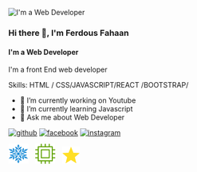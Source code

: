 ![I'm a Web Developer](https://scontent.fzyl1-1.fna.fbcdn.net/v/t39.30808-6/463641362_3678582442453531_746477534023251310_n.jpg?stp=dst-jpg_s960x960&_nc_cat=102&ccb=1-7&_nc_sid=cc71e4&_nc_eui2=AeGZSJ3jeXgFB0TknCMiHJyNqSY640OZZWupJjrjQ5lla8_G_sZshVhd85sUTsC1H_QVrSMYAa6cHArMJFlRIEDE&_nc_ohc=KQ1SFAu6vWAQ7kNvgGxn4OF&_nc_zt=23&_nc_ht=scontent.fzyl1-1.fna&_nc_gid=Ah6NHWWir4YFmuaEvh1RY5y&oh=00_AYBcESX_cEjN7JaL2imvuypNGgXxHG_3Yt72kQwL_H0ykA&oe=671961A5)

### Hi there 👋, I'm Ferdous Fahaan
#### I'm a Web Developer


I'm a front End web developer

Skills: HTML / CSS/JAVASCRIPT/REACT /BOOTSTRAP/

- 🔭 I’m currently working on Youtube 
- 🌱 I’m currently learning Javascript 
- 💬 Ask me about Web Developer 


[<img src='https://cdn.jsdelivr.net/npm/simple-icons@3.0.1/icons/github.svg' alt='github' height='40'>](https://github.com/fahaanAlways)  [<img src='https://cdn.jsdelivr.net/npm/simple-icons@3.0.1/icons/facebook.svg' alt='facebook' height='40'>](https://www.facebook.com/ferdousfahaan)  [<img src='https://cdn.jsdelivr.net/npm/simple-icons@3.0.1/icons/instagram.svg' alt='instagram' height='40'>](https://www.instagram.com/fahaan/)  

<a href='https://archiveprogram.github.com/'><img src='https://raw.githubusercontent.com/acervenky/animated-github-badges/master/assets/acbadge.gif' width='40' height='40'></a> <a href='https://docs.github.com/en/developers'><img src='https://raw.githubusercontent.com/acervenky/animated-github-badges/master/assets/devbadge.gif' width='40' height='40'></a> <a href='https://stars.github.com/'><img src='https://raw.githubusercontent.com/acervenky/animated-github-badges/master/assets/starbadge.gif' width='35' height='35'></a> 

